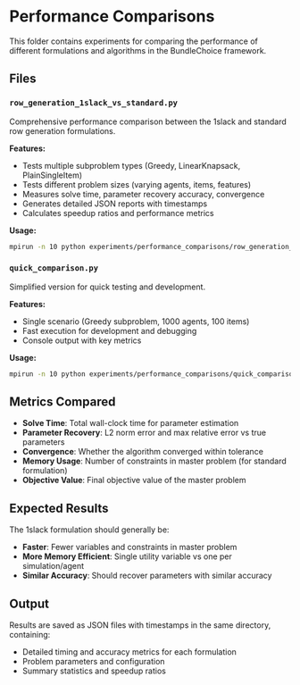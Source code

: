# Performance Comparisons

This folder contains experiments for comparing the performance of different formulations and algorithms in the BundleChoice framework.

## Files

### `row_generation_1slack_vs_standard.py`
Comprehensive performance comparison between the 1slack and standard row generation formulations.

**Features:**
- Tests multiple subproblem types (Greedy, LinearKnapsack, PlainSingleItem)
- Tests different problem sizes (varying agents, items, features)
- Measures solve time, parameter recovery accuracy, convergence
- Generates detailed JSON reports with timestamps
- Calculates speedup ratios and performance metrics

**Usage:**
```bash
mpirun -n 10 python experiments/performance_comparisons/row_generation_1slack_vs_standard.py
```

### `quick_comparison.py`
Simplified version for quick testing and development.

**Features:**
- Single scenario (Greedy subproblem, 1000 agents, 100 items)
- Fast execution for development and debugging
- Console output with key metrics

**Usage:**
```bash
mpirun -n 10 python experiments/performance_comparisons/quick_comparison.py
```

## Metrics Compared

- **Solve Time**: Total wall-clock time for parameter estimation
- **Parameter Recovery**: L2 norm error and max relative error vs true parameters
- **Convergence**: Whether the algorithm converged within tolerance
- **Memory Usage**: Number of constraints in master problem (for standard formulation)
- **Objective Value**: Final objective value of the master problem

## Expected Results

The 1slack formulation should generally be:
- **Faster**: Fewer variables and constraints in master problem
- **More Memory Efficient**: Single utility variable vs one per simulation/agent
- **Similar Accuracy**: Should recover parameters with similar accuracy

## Output

Results are saved as JSON files with timestamps in the same directory, containing:
- Detailed timing and accuracy metrics for each formulation
- Problem parameters and configuration
- Summary statistics and speedup ratios

